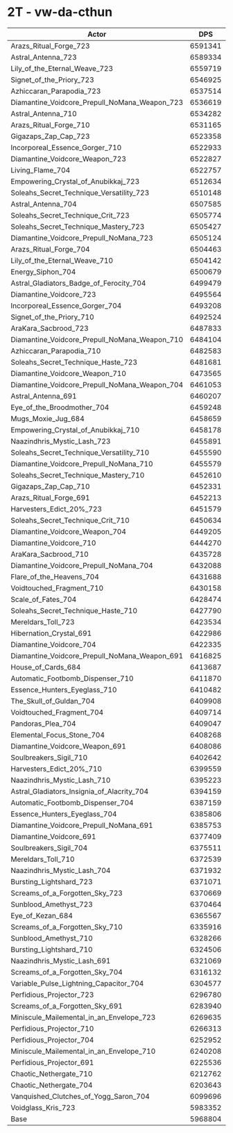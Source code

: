 # 2T - vw-da-cthun
| Actor | DPS | Increase |
|---|:---:|:---:|
|Arazs_Ritual_Forge_723|6591341|10.43%|
|Astral_Antenna_723|6589334|10.40%|
|Lily_of_the_Eternal_Weave_723|6559719|9.90%|
|Signet_of_the_Priory_723|6546925|9.69%|
|Azhiccaran_Parapodia_723|6537514|9.53%|
|Diamantine_Voidcore_Prepull_NoMana_Weapon_723|6536619|9.51%|
|Astral_Antenna_710|6534282|9.47%|
|Arazs_Ritual_Forge_710|6531165|9.42%|
|Gigazaps_Zap_Cap_723|6523358|9.29%|
|Incorporeal_Essence_Gorger_710|6522933|9.28%|
|Diamantine_Voidcore_Weapon_723|6522827|9.28%|
|Living_Flame_704|6522757|9.28%|
|Empowering_Crystal_of_Anubikkaj_723|6512634|9.11%|
|Soleahs_Secret_Technique_Versatility_723|6510148|9.07%|
|Astral_Antenna_704|6507585|9.03%|
|Soleahs_Secret_Technique_Crit_723|6505774|9.00%|
|Soleahs_Secret_Technique_Mastery_723|6505427|8.99%|
|Diamantine_Voidcore_Prepull_NoMana_723|6505124|8.99%|
|Arazs_Ritual_Forge_704|6504463|8.97%|
|Lily_of_the_Eternal_Weave_710|6504142|8.97%|
|Energy_Siphon_704|6500679|8.91%|
|Astral_Gladiators_Badge_of_Ferocity_704|6499479|8.89%|
|Diamantine_Voidcore_723|6495564|8.83%|
|Incorporeal_Essence_Gorger_704|6493208|8.79%|
|Signet_of_the_Priory_710|6492524|8.77%|
|AraKara_Sacbrood_723|6487833|8.70%|
|Diamantine_Voidcore_Prepull_NoMana_Weapon_710|6484104|8.63%|
|Azhiccaran_Parapodia_710|6482583|8.61%|
|Soleahs_Secret_Technique_Haste_723|6481681|8.59%|
|Diamantine_Voidcore_Weapon_710|6473565|8.46%|
|Diamantine_Voidcore_Prepull_NoMana_Weapon_704|6461053|8.25%|
|Astral_Antenna_691|6460207|8.23%|
|Eye_of_the_Broodmother_704|6459248|8.22%|
|Mugs_Moxie_Jug_684|6458659|8.21%|
|Empowering_Crystal_of_Anubikkaj_710|6458178|8.20%|
|Naazindhris_Mystic_Lash_723|6455891|8.16%|
|Soleahs_Secret_Technique_Versatility_710|6455590|8.16%|
|Diamantine_Voidcore_Prepull_NoMana_710|6455579|8.16%|
|Soleahs_Secret_Technique_Mastery_710|6452610|8.11%|
|Gigazaps_Zap_Cap_710|6452331|8.10%|
|Arazs_Ritual_Forge_691|6452213|8.10%|
|Harvesters_Edict_20%_723|6451579|8.09%|
|Soleahs_Secret_Technique_Crit_710|6450634|8.07%|
|Diamantine_Voidcore_Weapon_704|6449205|8.05%|
|Diamantine_Voidcore_710|6444270|7.97%|
|AraKara_Sacbrood_710|6435728|7.82%|
|Diamantine_Voidcore_Prepull_NoMana_704|6432088|7.76%|
|Flare_of_the_Heavens_704|6431688|7.76%|
|Voidtouched_Fragment_710|6430158|7.73%|
|Scale_of_Fates_704|6428474|7.70%|
|Soleahs_Secret_Technique_Haste_710|6427790|7.69%|
|Mereldars_Toll_723|6423534|7.62%|
|Hibernation_Crystal_691|6422986|7.61%|
|Diamantine_Voidcore_704|6422335|7.60%|
|Diamantine_Voidcore_Prepull_NoMana_Weapon_691|6416825|7.51%|
|House_of_Cards_684|6413687|7.45%|
|Automatic_Footbomb_Dispenser_710|6411870|7.42%|
|Essence_Hunters_Eyeglass_710|6410482|7.40%|
|The_Skull_of_Guldan_704|6409908|7.39%|
|Voidtouched_Fragment_704|6409714|7.39%|
|Pandoras_Plea_704|6409047|7.38%|
|Elemental_Focus_Stone_704|6408268|7.36%|
|Diamantine_Voidcore_Weapon_691|6408086|7.36%|
|Soulbreakers_Sigil_710|6402642|7.27%|
|Harvesters_Edict_20%_710|6399559|7.22%|
|Naazindhris_Mystic_Lash_710|6395223|7.14%|
|Astral_Gladiators_Insignia_of_Alacrity_704|6394159|7.13%|
|Automatic_Footbomb_Dispenser_704|6387159|7.01%|
|Essence_Hunters_Eyeglass_704|6385806|6.99%|
|Diamantine_Voidcore_Prepull_NoMana_691|6385753|6.99%|
|Diamantine_Voidcore_691|6377409|6.85%|
|Soulbreakers_Sigil_704|6375511|6.81%|
|Mereldars_Toll_710|6372539|6.76%|
|Naazindhris_Mystic_Lash_704|6371932|6.75%|
|Bursting_Lightshard_723|6371071|6.74%|
|Screams_of_a_Forgotten_Sky_723|6370669|6.73%|
|Sunblood_Amethyst_723|6370464|6.73%|
|Eye_of_Kezan_684|6365567|6.65%|
|Screams_of_a_Forgotten_Sky_710|6335916|6.15%|
|Sunblood_Amethyst_710|6328266|6.02%|
|Bursting_Lightshard_710|6324506|5.96%|
|Naazindhris_Mystic_Lash_691|6321069|5.90%|
|Screams_of_a_Forgotten_Sky_704|6316132|5.82%|
|Variable_Pulse_Lightning_Capacitor_704|6304577|5.63%|
|Perfidious_Projector_723|6296780|5.49%|
|Screams_of_a_Forgotten_Sky_691|6283940|5.28%|
|Miniscule_Mailemental_in_an_Envelope_723|6269635|5.04%|
|Perfidious_Projector_710|6266313|4.98%|
|Perfidious_Projector_704|6252952|4.76%|
|Miniscule_Mailemental_in_an_Envelope_710|6240208|4.55%|
|Perfidious_Projector_691|6225536|4.30%|
|Chaotic_Nethergate_710|6212762|4.09%|
|Chaotic_Nethergate_704|6203643|3.93%|
|Vanquished_Clutches_of_Yogg_Saron_704|6099696|2.19%|
|Voidglass_Kris_723|5983352|0.24%|
|Base|5968804|0.00%|
